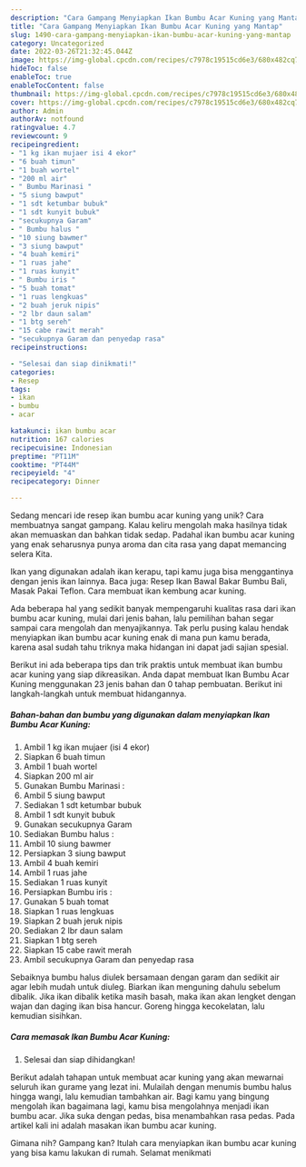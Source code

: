 ```yaml
---
description: "Cara Gampang Menyiapkan Ikan Bumbu Acar Kuning yang Mantap"
title: "Cara Gampang Menyiapkan Ikan Bumbu Acar Kuning yang Mantap"
slug: 1490-cara-gampang-menyiapkan-ikan-bumbu-acar-kuning-yang-mantap
category: Uncategorized
date: 2022-03-26T21:32:45.044Z
image: https://img-global.cpcdn.com/recipes/c7978c19515cd6e3/680x482cq70/ikan-bumbu-acar-kuning-foto-resep-utama.jpg
hideToc: false
enableToc: true
enableTocContent: false
thumbnail: https://img-global.cpcdn.com/recipes/c7978c19515cd6e3/680x482cq70/ikan-bumbu-acar-kuning-foto-resep-utama.jpg
cover: https://img-global.cpcdn.com/recipes/c7978c19515cd6e3/680x482cq70/ikan-bumbu-acar-kuning-foto-resep-utama.jpg
author: Admin
authorAv: notfound
ratingvalue: 4.7
reviewcount: 9
recipeingredient:
- "1 kg ikan mujaer isi 4 ekor"
- "6 buah timun"
- "1 buah wortel"
- "200 ml air"
- " Bumbu Marinasi "
- "5 siung bawput"
- "1 sdt ketumbar bubuk"
- "1 sdt kunyit bubuk"
- "secukupnya Garam"
- " Bumbu halus "
- "10 siung bawmer"
- "3 siung bawput"
- "4 buah kemiri"
- "1 ruas jahe"
- "1 ruas kunyit"
- " Bumbu iris "
- "5 buah tomat"
- "1 ruas lengkuas"
- "2 buah jeruk nipis"
- "2 lbr daun salam"
- "1 btg sereh"
- "15 cabe rawit merah"
- "secukupnya Garam dan penyedap rasa"
recipeinstructions:

- "Selesai dan siap dinikmati!"
categories:
- Resep
tags:
- ikan
- bumbu
- acar

katakunci: ikan bumbu acar 
nutrition: 167 calories
recipecuisine: Indonesian
preptime: "PT11M"
cooktime: "PT44M"
recipeyield: "4"
recipecategory: Dinner

---
```





Sedang mencari ide resep ikan bumbu acar kuning yang unik? Cara membuatnya sangat gampang. Kalau keliru mengolah maka hasilnya tidak akan memuaskan dan bahkan tidak sedap. Padahal ikan bumbu acar kuning yang enak seharusnya punya aroma dan cita rasa yang dapat memancing selera Kita.





Ikan yang digunakan adalah ikan kerapu, tapi kamu juga bisa menggantinya dengan jenis ikan lainnya. Baca juga: Resep Ikan Bawal Bakar Bumbu Bali, Masak Pakai Teflon. Cara membuat ikan kembung acar kuning.

Ada beberapa hal yang sedikit banyak mempengaruhi kualitas rasa dari ikan bumbu acar kuning, mulai dari jenis bahan, lalu pemilihan bahan segar sampai cara mengolah dan menyajikannya. Tak perlu pusing kalau hendak menyiapkan ikan bumbu acar kuning enak di mana pun kamu berada, karena asal sudah tahu triknya maka hidangan ini dapat jadi sajian spesial.






Berikut ini ada beberapa tips dan trik praktis untuk membuat ikan bumbu acar kuning yang siap dikreasikan. Anda dapat membuat Ikan Bumbu Acar Kuning menggunakan 23 jenis bahan dan 0 tahap pembuatan. Berikut ini langkah-langkah untuk membuat hidangannya.

<!--inarticleads1-->

##### Bahan-bahan dan bumbu yang digunakan dalam menyiapkan Ikan Bumbu Acar Kuning:

1. Ambil 1 kg ikan mujaer (isi 4 ekor)
1. Siapkan 6 buah timun
1. Ambil 1 buah wortel
1. Siapkan 200 ml air
1. Gunakan  Bumbu Marinasi :
1. Ambil 5 siung bawput
1. Sediakan 1 sdt ketumbar bubuk
1. Ambil 1 sdt kunyit bubuk
1. Gunakan secukupnya Garam
1. Sediakan  Bumbu halus :
1. Ambil 10 siung bawmer
1. Persiapkan 3 siung bawput
1. Ambil 4 buah kemiri
1. Ambil 1 ruas jahe
1. Sediakan 1 ruas kunyit
1. Persiapkan  Bumbu iris :
1. Gunakan 5 buah tomat
1. Siapkan 1 ruas lengkuas
1. Siapkan 2 buah jeruk nipis
1. Sediakan 2 lbr daun salam
1. Siapkan 1 btg sereh
1. Siapkan 15 cabe rawit merah
1. Ambil secukupnya Garam dan penyedap rasa


Sebaiknya bumbu halus diulek bersamaan dengan garam dan sedikit air agar lebih mudah untuk diuleg. Biarkan ikan menguning dahulu sebelum dibalik. Jika ikan dibalik ketika masih basah, maka ikan akan lengket dengan wajan dan daging ikan bisa hancur. Goreng hingga kecokelatan, lalu kemudian sisihkan. 

<!--inarticleads2-->

##### Cara memasak Ikan Bumbu Acar Kuning:


1. Selesai dan siap dihidangkan!

Berikut adalah tahapan untuk membuat acar kuning yang akan mewarnai seluruh ikan gurame yang lezat ini. Mulailah dengan menumis bumbu halus hingga wangi, lalu kemudian tambahkan air. Bagi kamu yang bingung mengolah ikan bagaimana lagi, kamu bisa mengolahnya menjadi ikan bumbu acar. Jika suka dengan pedas, bisa menambahkan rasa pedas. Pada artikel kali ini adalah masakan ikan bumbu acar kuning. 

Gimana nih? Gampang kan? Itulah cara menyiapkan ikan bumbu acar kuning yang bisa kamu lakukan di rumah. Selamat menikmati
